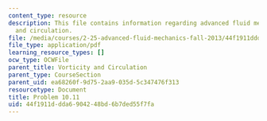 ```yaml
---
content_type: resource
description: This file contains information regarding advanced fluid mechanics, vorticity
  and circulation.
file: /media/courses/2-25-advanced-fluid-mechanics-fall-2013/44f1911ddda6904248bd6b7ded55f7fa_MIT2_25F13_Problem10.11.pdf
file_type: application/pdf
learning_resource_types: []
ocw_type: OCWFile
parent_title: Vorticity and Circulation
parent_type: CourseSection
parent_uid: ea68260f-9d75-2aa9-035d-5c347476f313
resourcetype: Document
title: Problem 10.11
uid: 44f1911d-dda6-9042-48bd-6b7ded55f7fa
---
```

